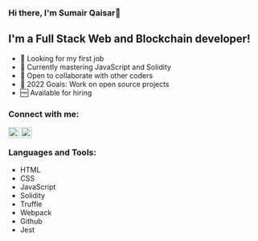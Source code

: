 ### Hi there, I'm Sumair Qaisar👋 

## I'm a Full Stack Web and Blockchain developer!

- 🔭 Looking for my first job
- 🌱 Currently mastering JavaScript and Solidity
- 👯 Open to collaborate with other coders
- 🥅 2022 Goals: Work on open source projects
- 🆓 Available for hiring

### Connect with me:

[<img align="left" alt="codeSTACKr | Twitter" width="22px" src="https://cdn.jsdelivr.net/npm/simple-icons@v3/icons/twitter.svg" />](https://twitter.com/sumair_qaisar)
[<img align="left" alt="codeSTACKr | LinkedIn" width="22px" src="https://cdn.jsdelivr.net/npm/simple-icons@v3/icons/linkedin.svg" />](https://linkedin.com/in/sumair-qaisar-jadoon-84a877164)

<br />

### Languages and Tools:
- HTML
- CSS
- JavaScript
- Solidity
- Truffle
- Webpack
- Github
- Jest
